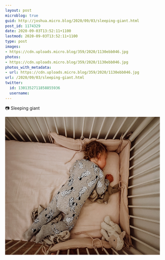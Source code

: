 ```yaml
---
layout: post
microblog: true
guid: http://joshua.micro.blog/2020/09/03/sleeping-giant.html
post_id: 1174329
date: 2020-09-03T13:52:11+1100
lastmod: 2020-09-03T13:52:11+1100
type: post
images:
- https://cdn.uploads.micro.blog/359/2020/1130ebb046.jpg
photos:
- https://cdn.uploads.micro.blog/359/2020/1130ebb046.jpg
photos_with_metadata:
- url: https://cdn.uploads.micro.blog/359/2020/1130ebb046.jpg
url: /2020/09/03/sleeping-giant.html
twitter:
  id: 1301352711858855936
  username: 
---
```

📷 Sleeping giant

<img src="uploads/2020/1130ebb046.jpg" width="600" height="450" alt="" />
